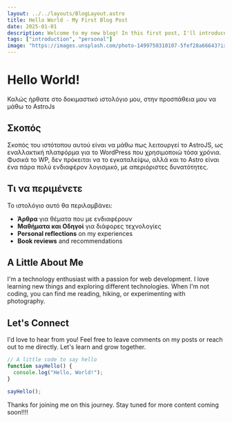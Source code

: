 ```yaml
---
layout: ../../layouts/BlogLayout.astro
title: Hello World - My First Blog Post
date: 2025-01-01
description: Welcome to my new blog! In this first post, I'll introduce myself and share what you can expect from this blog.
tags: ["introduction", "personal"]
image: "https://images.unsplash.com/photo-1499750310107-5fef28a66643?ixlib=rb-4.0.3&ixid=M3wxMjA3fDB8MHxwaG90by1wYWdlfHx8fGVufDB8fHx8fA%3D%3D&auto=format&fit=crop&w=2070&q=80"
---
```


# Hello World!

Καλώς ήρθατε στο δοκιμαστικό ιστολόγιο μου, στην προσπάθεια μου να μάθω το AstroJs

## Σκοπός

Σκοπός του ιστότοπου αυτού είναι να μάθω πως λειτουργεί το AstroJS, ως εναλλακτική πλατφόρμα για το WordPress που χρησιμοποιώ τόσα χρόνια. Φυσικά το WP, δεν πρόκειται
να το εγκαταλείψω, αλλά και το Astro είναι ένα πάρα πολύ ενδιαφέρον λογισμικό, με απεριόριστες δυνατότητες.

## Τι να περιμένετε

Το ιστολόγιο αυτό θα περιλαμβάνει:

- **Άρθρα** για θέματα που με ενδιαφέρουν
- **Μαθήματα και Οδηγοί** για διάφορες τεχνολογίες
- **Personal reflections** on my experiences
- **Book reviews** and recommendations

## A Little About Me

I'm a technology enthusiast with a passion for web development. I love learning new things and exploring different technologies. When I'm not coding, you can find me reading, hiking, or experimenting with photography.

## Let's Connect

I'd love to hear from you! Feel free to leave comments on my posts or reach out to me directly. Let's learn and grow together.

```javascript
// A little code to say hello
function sayHello() {
  console.log("Hello, World!");
}

sayHello();
```

Thanks for joining me on this journey. Stay tuned for more content coming soon!!!!